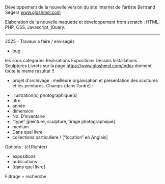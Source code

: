 Développement de la nouvelle version du site Internet de l’artiste Bertrand Segers www.gloshmol.com

Elaboration de la nouvelle maquette et développement from scratch : HTML, PHP, CSS, Javascript, jQuery.


---

2025 - Travaux a faire / envisagés

* bug:

les sous catégories
   Réalisations
   Expositions
   Dessins
   Installations
   Sculptures
   Livrets
sur la page https://www.gloshmol.com/index donnent toute le meme resultat !!


* projet d'archivage : meilleure organisation et presentation des scultures et les peintures.
Champs (dans l’ordre) :
- illustration(s) photographique(s)
- titre
- année
- dimension
- No. D’inventaire
- “type” [peinture, sculpture, tirage photographique]
- medium
- Dans quel livre
- collections particuliere /  [“location” en Anglais]

Options : (cf.Richter)
- expositions
- publications
- [dans quel livre]

Filtrage + recherche





